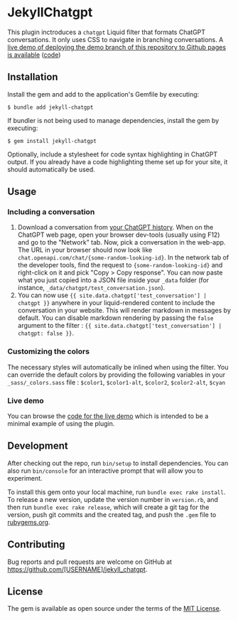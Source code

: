 # JekyllChatgpt

This plugin inctroduces a `chatgpt` Liquid filter that formats ChatGPT conversations. It only uses CSS to navigate in branching conversations. A [live demo of deploying the demo branch of this repository to Github pages is available](https://pierre-couy.dev/jekyll-chatgpt) ([code](https://github.com/pcouy/jekyll-chatgpt/tree/demo))

## Installation

Install the gem and add to the application's Gemfile by executing:

    $ bundle add jekyll-chatgpt

If bundler is not being used to manage dependencies, install the gem by executing:

    $ gem install jekyll-chatgpt

Optionally, include a stylesheet for code syntax highlighting in ChatGPT output. If you already have a code highlighting theme set up for your site, it should automatically be used.

## Usage

### Including a conversation

1. Download a conversation from [your ChatGPT history](https://chat.openai.com/). When on the ChatGPT web page, open your browser dev-tools (usually using F12) and go to the "Network" tab. Now, pick a conversation in the web-app. The URL in your browser should now look like `chat.openapi.com/chat/{some-random-looking-id}`. In the network tab of the developer tools, find the request to `{some-random-looking-id}` and right-click on it and pick "Copy > Copy response". You can now paste what you just copied into a JSON file inside your `_data` folder (for instance, `_data/chatgpt/test_conversation.json`).
2. You can now use `{{ site.data.chatgpt['test_conversation'] | chatgpt }}` anywhere in your liquid-rendered content to include the conversation in your website. This will render markdown in messages by default. You can disable markdown rendering by passing the `false` argument to the filter : `{{ site.data.chatgpt['test_conversation'] | chatgpt: false }}`.

### Customizing the colors

The necessary styles will automatically be inlined when using the filter. You can override the default colors by providing the following variables in your `_sass/_colors.sass` file : `$color1`, `$color1-alt`, `$color2`, `$color2-alt`, `$cyan`

### Live demo

You can browse the [code for the live demo](https://github.com/pcouy/jekyll-chatgpt/tree/demo) which is intended to be a minimal example of using the plugin.

## Development

After checking out the repo, run `bin/setup` to install dependencies. You can also run `bin/console` for an interactive prompt that will allow you to experiment.

To install this gem onto your local machine, run `bundle exec rake install`. To release a new version, update the version number in `version.rb`, and then run `bundle exec rake release`, which will create a git tag for the version, push git commits and the created tag, and push the `.gem` file to [rubygems.org](https://rubygems.org).

## Contributing

Bug reports and pull requests are welcome on GitHub at https://github.com/[USERNAME]/jekyll_chatgpt.

## License

The gem is available as open source under the terms of the [MIT License](https://opensource.org/licenses/MIT).
